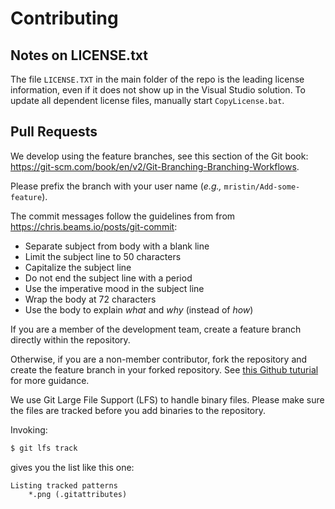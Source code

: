 Contributing
============
Notes on LICENSE.txt
--------------------
The file `LICENSE.TXT` in the main folder of the repo is the leading license
information, even if it does not show up in the Visual Studio solution. To
update all dependent license files, manually start `CopyLicense.bat`.

Pull Requests
-------------
We develop using the feature branches, see this section of the Git book:
https://git-scm.com/book/en/v2/Git-Branching-Branching-Workflows.

Please prefix the branch with your user name 
(*e.g.,* `mristin/Add-some-feature`).

The commit messages follow the guidelines from 
from https://chris.beams.io/posts/git-commit:
* Separate subject from body with a blank line
* Limit the subject line to 50 characters
* Capitalize the subject line
* Do not end the subject line with a period
* Use the imperative mood in the subject line
* Wrap the body at 72 characters
* Use the body to explain *what* and *why* (instead of *how*)

If you are a member of the development team, create a feature branch directly
within the repository.

Otherwise, if you are a non-member contributor, fork the repository and create
the feature branch in your forked repository. See [this Github tuturial](
https://help.github.com/en/github/collaborating-with-issues-and-pull-requests/creating-a-pull-request-from-a-fork
) for more guidance. 

We use Git Large File Support (LFS) to handle binary files. Please make sure 
the files are tracked before you add binaries to the repository.

Invoking:
```bash
$ git lfs track
```
gives you the list like this one:
```
Listing tracked patterns
    *.png (.gitattributes)
```
